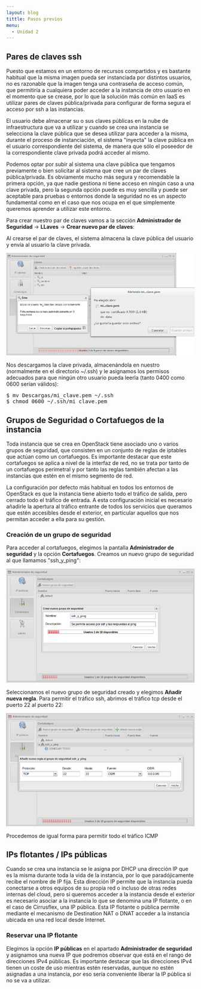 ```yaml
---
layout: blog
tittle: Pasos previos
menu:
  - Unidad 2
---
```


## Pares de claves ssh

Puesto que estamos en un entorno de recursos compartidos y es bastante habitual
que la misma imagen pueda ser instanciada por distintos usuarios, no es
razonable que la imagen tenga una contraseña de acceso común, que permitiría a
cualquiera poder acceder a la instancia de otro usuario en el momento que se
crease, por lo que la solución más común en IaaS es utilizar pares de claves
pública/privada para configurar de forma segura el acceso por ssh a las
instancias.

El usuario debe almacenar su o sus claves públicas en la nube de infraestructura
que va a utilizar y cuando se crea una instancia se selecciona la clave pública
que se desea utilizar para acceder a la misma, durante el proceso de
instanciación, el sistema "inyecta" la clave pública en el usuario
correspondiente del sistema, de manera que sólo el poseedor de la
correspondiente clave privada podrá acceder al mismo.

Podemos optar por subir al sistema una clave pública que tengamos previamente o
bien solicitar al sistema que cree un par de claves pública/privada. Es
obviamente mucho más segura y recomendable la primera opción, ya que nadie
gestiona ni tiene acceso en ningún caso a una clave privada, pero la segunda
opción puede es muy sencilla y puede ser aceptable para pruebas o entornos donde
la seguridad no es un aspecto fundamental como en el caso que nos ocupa en el
que simplemente queremos aprender a utilizar este entorno.

Para crear nuestro par de claves vamos a la sección **Administrador de
Seguridad** -> **LLaves** -> **Crear nuevo par de claves**:

Al crearse el par de claves, el sistema almacena la clave pública del usuario y envía al usuario la clave privada.
	

![ssh](img/demo2_1.png)


Nos descargamos la clave privada, almacenándola en nuestro (normalmente en el
directorio ~/.ssh) y le asignamos los permisos adecuados para que ningún otro
usuario pueda leerla (tanto 0400 como 0600 serían válidos):

<pre>
$ mv Descargas/mi_clave.pem ~/.ssh
$ chmod 0600 ~/.ssh/mi_clave.pem
</pre>

## Grupos de Seguridad o Cortafuegos de la instancia

Toda instancia que se crea en OpenStack tiene asociado uno o varios grupos de
seguridad, que consisten en un conjunto de reglas de iptables que actúan como un
cortafuegos. Es importante destacar que este cortafuegos se aplica a nivel de la
interfaz de red, no se trata por tanto de un cortafuegos perimetral y por tanto
las reglas también afectan a las instancias que estén en el mismo segmento de red.

La configuración por defecto más habitual en todos los entornos de OpenStack es
que la instancia tiene abierto todo el tráfico de salida, pero cerrado todo el
tráfico de entrada. A esta configuración inicial es necesario añadirle la
apertura al tráfico entrante de todos los servicios que queramos que estén
accesibles desde el exterior, en particular aquellos que nos permitan acceder a
ella para su gestión.

### Creación de un grupo de seguridad

Para acceder al cortafuegos, elegimos la pantalla **Administrador de seguridad**
y la opción **Cortafuegos**. Creamos un nuevo grupo de seguridad al que llamamos
"ssh_y_ping":


![ssh](img/ssh_y_ping.png)


Seleccionamos el nuevo grupo de seguridad creado y elegimos **Añadir nueva
regla**. Para permitir el tráfico ssh, abrimos el tráfico tcp desde el puerto 22
al puerto 22:


![ssh](img/cortafuegos_ssh.png)


Procedemos de igual forma para permitir todo el tráfico ICMP


## IPs flotantes / IPs públicas

Cuando se crea una instancia se le asigna por DHCP una dirección IP que es la
misma durante toda la vida de la instancia, por lo que paradójicamente recibe el
nombre de IP fija. Esta dirección IP permite que la instancia pueda conectarse a
otros equipos de su propia red o incluso de otras redes internas del cloud, pero
si queremos acceder a la instancia desde el exterior es necesario asociar a la
instancia lo que se denomina una IP flotante, o en el caso de Cirrusflex, una IP
pública. Esta IP flotante o pública permite mediante el mecanismo de Destination
NAT o DNAT acceder a la instancia ubicada en una red local desde Internet.

### Reservar una IP flotante

Elegimos la opción **IP públicas** en el apartado **Administrador de seguridad**
y asignamos una nueva IP que podremos observar que está en el rango de
direcciones IPv4 públicas. Es importante destacar que las direcciones IPv4
tienen un coste de uso mientras estén reservadas, aunque no estén asignadas a
una instancia, por eso sería conveniente liberar la IP pública si no se va a
utilizar.
